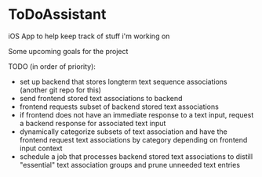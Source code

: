 # ToDoAssistant
iOS App to help keep track of stuff i'm working on

Some upcoming goals for the project

TODO (in order of priority):

- set up backend that stores longterm text sequence associations (another git repo for this)
- send frontend stored text associations to backend
- frontend requests subset of backend stored text associations
- if frontend does not have an immediate response to a text input, request a backend response for associated text input
- dynamically categorize subsets of text association and have the frontend request text associations by category depending on frontend input context
- schedule a job that processes backend stored text associations to distill "essential" text association groups and prune unneeded text entries


